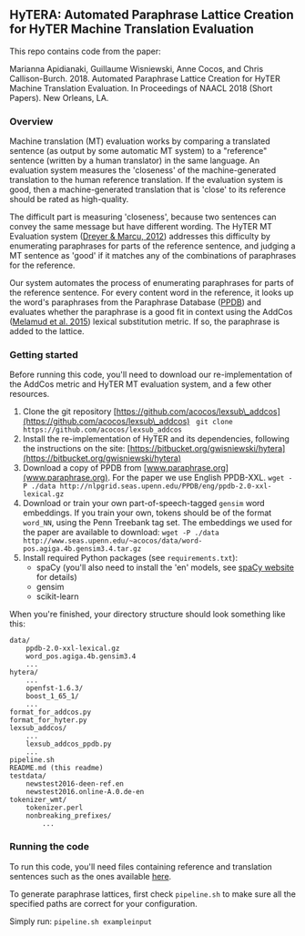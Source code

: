 ## HyTERA: Automated Paraphrase Lattice Creation for HyTER Machine Translation Evaluation

This repo contains code from the paper:

Marianna Apidianaki, Guillaume Wisniewski, Anne Cocos, and Chris Callison-Burch. 2018. Automated Paraphrase Lattice Creation for HyTER Machine Translation Evaluation. In Proceedings of NAACL 2018 (Short Papers). New Orleans, LA.

### Overview

Machine translation (MT) evaluation works by comparing a translated sentence (as output by some automatic MT system) to a "reference" sentence (written by a human translator) in the same language. An evaluation system measures the 'closeness' of the machine-generated translation to the human reference translation. If the evaluation system is good, then a machine-generated translation that is 'close' to its reference should be rated as high-quality. 

The difficult part is measuring 'closeness', because two sentences can convey the same message but have different wording. The HyTER MT Evaluation system ([Dreyer & Marcu, 2012](https://dl.acm.org/citation.cfm?id=2382052)) addresses this difficulty by enumerating paraphrases for parts of the reference sentence, and judging a MT sentence as 'good' if it matches any of the combinations of paraphrases for the reference.

Our system automates the process of enumerating paraphrases for parts of the reference sentence. For every content word in the reference, it looks up the word's paraphrases from the Paraphrase Database ([PPDB](www.paraphrase.org)) and evaluates whether the paraphrase is a good fit in context using the AddCos ([Melamud et al. 2015](www.aclweb.org/anthology/W15-1501)) lexical substitution metric. If so, the paraphrase is added to the lattice.

### Getting started

Before running this code, you'll need to download our re-implementation of the AddCos metric and HyTER MT evaluation system, and a few other resources.

1. Clone the git repository [https://github.com/acocos/lexsub\_addcos](https://github.com/acocos/lexsub\_addcos)
    ` git clone https://github.com/acocos/lexsub_addcos`
2. Install the re-implementation of HyTER and its dependencies, following the instructions on the site: [https://bitbucket.org/gwisniewski/hytera](https://bitbucket.org/gwisniewski/hytera)
3. Download a copy of PPDB from [www.paraphrase.org](www.paraphrase.org). For the paper we use English PPDB-XXL.
    `wget -P ./data http://nlpgrid.seas.upenn.edu/PPDB/eng/ppdb-2.0-xxl-lexical.gz`
4. Download or train your own part-of-speech-tagged `gensim` word embeddings. If you train your own, tokens should be of the format `word_NN`, using the Penn Treebank tag set. The embeddings we used for the paper are available to download:
    `wget -P ./data http://www.seas.upenn.edu/~acocos/data/word-pos.agiga.4b.gensim3.4.tar.gz`
5. Install required Python packages (see `requirements.txt`):
    - spaCy (you'll also need to install the 'en' models, see [spaCy website](https://spacy.io/models/) for details)
    - gensim
    - scikit-learn

When you're finished, your directory structure should look something like this:

```
data/
    ppdb-2.0-xxl-lexical.gz
    word_pos.agiga.4b.gensim3.4
    ...
hytera/
    ...
    openfst-1.6.3/
    boost_1_65_1/
    ...
format_for_addcos.py
format_for_hyter.py
lexsub_addcos/
    ...
    lexsub_addcos_ppdb.py
    ...
pipeline.sh
README.md (this readme)
testdata/
    newstest2016-deen-ref.en
    newstest2016.online-A.0.de-en
tokenizer_wmt/
    tokenizer.perl
    nonbreaking_prefixes/
        ...
```


### Running the code

To run this code, you'll need files containing reference and translation sentences such as the ones available [here]().

To generate paraphrase lattices, first check `pipeline.sh` to make sure all the specified paths are correct for your configuration.

Simply run:
`pipeline.sh exampleinput`


 
